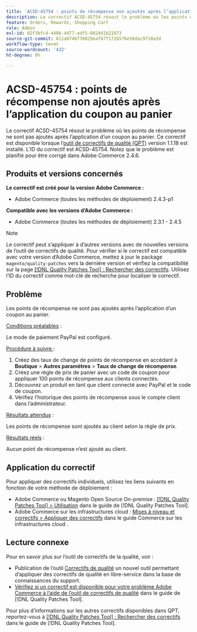 ```yaml
---
title: 'ACSD-45754 : points de récompense non ajoutés après l’application du coupon au panier'
description: Le correctif ACSD-45754 résout le problème où les points de récompense ne sont pas ajoutés après l’application d’un coupon au panier. Ce correctif est disponible lorsque l’outil [Outil de correctifs de la qualité (QPT)](https://experienceleague.adobe.com/en/docs/commerce-operations/tools/quality-patches-tool/quality-patches-tool-to-self-serve-quality-patches) 1.1.18 est installé. L’ID du correctif est ACSD-45754. Notez que le problème est planifié pour être corrigé dans Adobe Commerce 2.4.6.
feature: Orders, Rewards, Shopping Cart
role: Admin
exl-id: 02f3bfc4-440b-4d77-adf5-0824d1b21073
source-git-commit: 011a6f46f76029eaf67f172b576e58dac9710a3d
workflow-type: tm+mt
source-wordcount: '432'
ht-degree: 0%

---
```


# ACSD-45754 : points de récompense non ajoutés après l’application du coupon au panier

Le correctif ACSD-45754 résout le problème où les points de récompense ne sont pas ajoutés après l’application d’un coupon au panier. Ce correctif est disponible lorsque l’[outil de correctifs de qualité (QPT)](https://experienceleague.adobe.com/en/docs/commerce-operations/tools/quality-patches-tool/quality-patches-tool-to-self-serve-quality-patches) version 1.1.18 est installé. L’ID du correctif est ACSD-45754. Notez que le problème est planifié pour être corrigé dans Adobe Commerce 2.4.6.

## Produits et versions concernés

**Le correctif est créé pour la version Adobe Commerce :**

* Adobe Commerce (toutes les méthodes de déploiement) 2.4.3-p1

**Compatible avec les versions d’Adobe Commerce :**

* Adobe Commerce (toutes les méthodes de déploiement) 2.3.1 - 2.4.5

>[!NOTE]
>
>Le correctif peut s’appliquer à d’autres versions avec de nouvelles versions de l’outil de correctifs de qualité. Pour vérifier si le correctif est compatible avec votre version d’Adobe Commerce, mettez à jour le package `magento/quality-patches` vers la dernière version et vérifiez la compatibilité sur la page [[!DNL Quality Patches Tool] : Rechercher des correctifs](https://experienceleague.adobe.com/en/docs/commerce-operations/tools/quality-patches-tool/quality-patches-tool-to-self-serve-quality-patches). Utilisez l’ID du correctif comme mot-clé de recherche pour localiser le correctif.

## Problème

Les points de récompense ne sont pas ajoutés après l’application d’un coupon au panier.

<u>Conditions préalables</u> :

Le mode de paiement PayPal est configuré.

<u>Procédure à suivre </u> :

1. Créez des taux de change de points de récompense en accédant à **Boutique** > **Autres paramètres** > **Taux de change de récompense**.
1. Créez une règle de prix de panier avec un code de coupon pour appliquer 100 points de récompense aux clients connectés.
1. Découvrez un produit en tant que client connecté avec PayPal et le code de coupon.
1. Vérifiez l’historique des points de récompense sous le compte client dans l’administrateur.

<u>Résultats attendus</u> :

Les points de récompense sont ajoutés au client selon la règle de prix.

<u>Résultats réels</u> :

Aucun point de récompense n’est ajouté au client.

## Application du correctif

Pour appliquer des correctifs individuels, utilisez les liens suivants en fonction de votre méthode de déploiement :

* Adobe Commerce ou Magento Open Source On-premise : [[!DNL Quality Patches Tool] > Utilisation](/help/tools/quality-patches-tool/usage.md) dans le guide de [!DNL Quality Patches Tool].
* Adobe Commerce sur les infrastructures cloud : [Mises à niveau et correctifs > Appliquer des correctifs](https://experienceleague.adobe.com/docs/commerce-cloud-service/user-guide/develop/upgrade/apply-patches.html) dans le guide Commerce sur les infrastructures cloud .

## Lecture connexe

Pour en savoir plus sur l’outil de correctifs de la qualité, voir :

* Publication de l’outil [Correctifs de qualité](https://experienceleague.adobe.com/en/docs/commerce-operations/tools/quality-patches-tool/quality-patches-tool-to-self-serve-quality-patches) un nouvel outil permettant d’appliquer des correctifs de qualité en libre-service dans la base de connaissances du support.
* [Vérifiez si un correctif est disponible pour votre problème Adobe Commerce à l’aide de l’outil de correctifs de qualité](/help/tools/quality-patches-tool/patches-available-in-qpt/check-patch-for-magento-issue-with-magento-quality-patches.md) dans le guide de [!DNL Quality Patches Tool].

Pour plus d’informations sur les autres correctifs disponibles dans QPT, reportez-vous à [[!DNL Quality Patches Tool] : Rechercher des correctifs](https://experienceleague.adobe.com/tools/commerce-quality-patches/index.html) dans le guide de [!DNL Quality Patches Tool].

